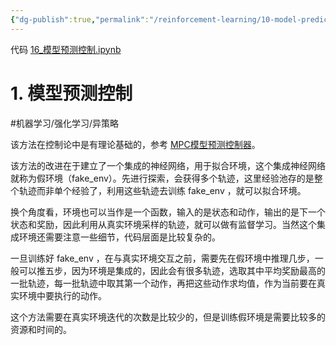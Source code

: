 ```yaml
---
{"dg-publish":true,"permalink":"/reinforcement-learning/10-model-predict-control/","dgPassFrontmatter":true,"created":"2023-10-20T15:20:38.227+08:00"}
---
```


代码 [16\_模型预测控制.ipynb](https://github.com/Aegis1863/ML_practice/blob/master/%E5%BC%BA%E5%8C%96%E5%AD%A6%E4%B9%A0%E7%AC%94%E8%AE%B0/16_%E8%A1%8C%E4%B8%BA%E9%A2%84%E6%B5%8B%E6%8E%A7%E5%88%B6.ipynb)

# 1. 模型预测控制
#机器学习/强化学习/异策略 

该方法在控制论中是有理论基础的，参考 [MPC模型预测控制器](https://www.bilibili.com/video/BV1cL411n7KV)。

该方法的改进在于建立了一个集成的神经网络，用于拟合环境，这个集成神经网络就称为假环境（fake_env）。先进行探索，会获得多个轨迹，这里经验池存的是整个轨迹而非单个经验了，利用这些轨迹去训练 fake_env ，就可以拟合环境。

换个角度看，环境也可以当作是一个函数，输入的是状态和动作，输出的是下一个状态和奖励，因此利用从真实环境采样的轨迹，就可以做有监督学习。当然这个集成环境还需要注意一些细节，代码层面是比较复杂的。

一旦训练好 fake_env ，在与真实环境交互之前，需要先在假环境中推理几步，一般可以推五步，因为环境是集成的，因此会有很多轨迹，选取其中平均奖励最高的一批轨迹，每一批轨迹中取其第一个动作，再把这些动作求均值，作为当前要在真实环境中要执行的动作。

这个方法需要在真实环境迭代的次数是比较少的，但是训练假环境是需要比较多的资源和时间的。